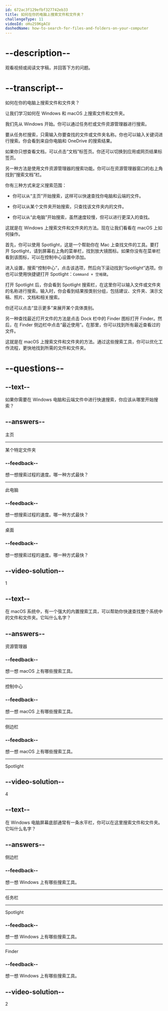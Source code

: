 ```yaml
---
id: 672ac3f129efbf327742eb33
title: 如何在你的电脑上搜索文件和文件夹？
challengeType: 11
videoId: oHu2S9KgACU
dashedName: how-to-search-for-files-and-folders-on-your-computer
---
```


# --description--

观看视频或阅读文字稿，并回答下方的问题。

# --transcript--

如何在你的电脑上搜索文件和文件夹？

让我们学习如何在 Windows 和 macOS 上搜索文件和文件夹。

我们先从 Windows 开始。你可以通过任务栏或文件资源管理器进行搜索。

要从任务栏搜索，只需输入你要查找的文件或文件夹名称。你也可以输入关键词进行搜索。你会看到来自你电脑和 OneDrive 的搜索结果。

如果你只想查看文档，可以点击“文档”标签页。你还可以切换到应用或网页结果标签页。

另一种方法是使用文件资源管理器的搜索功能。你可以在资源管理器窗口的右上角找到“搜索文档”栏。

你有三种方式来定义搜索范围：

- 你可以从“主页”开始搜索，这样可以快速查找你电脑和云端的文件。

- 你可以从某个文件夹开始搜索，只查找该文件夹内的文件。

- 你可以从“此电脑”开始搜索，虽然速度较慢，但可以进行更深入的查找。

这就是在 Windows 上搜索文件和文件夹的方法。现在让我们看看在 macOS 上如何操作。

首先，你可以使用 Spotlight，这是一个帮助你在 Mac 上查找文件的工具。要打开 Spotlight，请到屏幕右上角的菜单栏，找到放大镜图标。如果你没有在菜单栏看到该图标，可以在控制中心设置中添加。

进入设置，搜索“控制中心”，点击该选项，然后向下滚动找到“Spotlight”选项。你也可以使用快捷键打开 Spotlight：`Command + 空格键`。

打开 Spotlight 后，你会看到 Spotlight 搜索栏，在这里你可以输入文件或文件夹的名称进行搜索。输入时，你会看到结果按类别分组，包括建议、文件夹、演示文稿、照片、文档和相关搜索。

你还可以点击“显示更多”来展开某个具体类别。

另一种查找最近打开文件的方法是点击 Dock 栏中的 Finder 图标打开 Finder。然后，在 Finder 侧边栏中点击“最近使用”。在那里，你可以找到所有最近查看过的文件。

这就是在 macOS 上搜索文件和文件夹的方法。通过这些搜索工具，你可以优化工作流程，更快地找到所需的文件和文件夹。

# --questions--

## --text--

如果你需要在 Windows 电脑和云端文件中进行快速搜索，你应该从哪里开始搜索？

## --answers--

主页

---

某个特定文件夹

### --feedback--

想一想搜索过程的速度。哪一种方式最快？

---

此电脑

### --feedback--

想一想搜索过程的速度。哪一种方式最快？

---

桌面

### --feedback--

想一想搜索过程的速度。哪一种方式最快？

## --video-solution--

1

## --text--

在 macOS 系统中，有一个强大的内置搜索工具，可以帮助你快速查找整个系统中的文件和文件夹。它叫什么名字？

## --answers--

资源管理器

### --feedback--

想一想 macOS 上有哪些搜索工具。

---

控制中心

### --feedback--

想一想 macOS 上有哪些搜索工具。

---

侧边栏

### --feedback--

想一想 macOS 上有哪些搜索工具。

---

Spotlight

## --video-solution--

4

## --text--

在 Windows 电脑屏幕底部通常有一条水平栏，你可以在这里搜索文件和文件夹。它叫什么名字？

## --answers--

侧边栏

### --feedback--

想一想 Windows 上有哪些搜索工具。

---

任务栏

---

Spotlight

### --feedback--

想一想 Windows 上有哪些搜索工具。

---

Finder

### --feedback--

想一想 Windows 上有哪些搜索工具。

## --video-solution--

2

